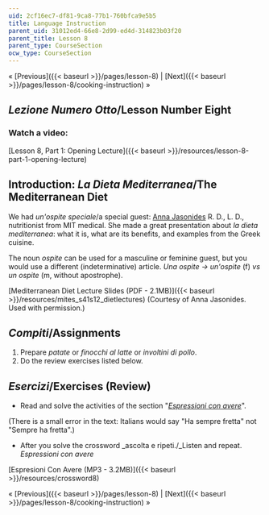 ```yaml
---
uid: 2cf16ec7-df81-9ca8-77b1-760bfca9e5b5
title: Language Instruction
parent_uid: 31012ed4-66e8-2d99-ed4d-314823b03f20
parent_title: Lesson 8
parent_type: CourseSection
ocw_type: CourseSection
---
```


« [Previous]({{< baseurl >}}/pages/lesson-8) | [Next]({{< baseurl >}}/pages/lesson-8/cooking-instruction) »

_Lezione Numero Otto_/Lesson Number Eight
-----------------------------------------

### Watch a video:

[Lesson 8, Part 1: Opening Lecture]({{< baseurl >}}/resources/lesson-8-part-1-opening-lecture)

Introduction: _La Dieta Mediterranea_/The Mediterranean Diet
------------------------------------------------------------

We had _un'ospite speciale_/a special guest: [Anna Jasonides](http://medweb.mit.edu/directory/staff/profiles/ajasonides.html) R. D., L. D., nutritionist from MIT medical. She made a great presentation about _la dieta mediterranea_: what it is, what are its benefits, and examples from the Greek cuisine.

The noun _ospite_ can be used for a masculine or feminine guest, but you would use a different (indeterminative) article. _Una ospite -> un'ospite_ (f) _vs un ospite_ (m, without apostrophe).

[Mediterranean Diet Lecture Slides (PDF - 2.1MB)]({{< baseurl >}}/resources/mites_s41s12_dietlectures) (Courtesy of Anna Jasonides. Used with permission.)

_Compiti_/Assignments
---------------------

1.  Prepare _patate_ or _finocchi al latte_ or _involtini di pollo_.
2.  Do the review exercises listed below.

_Esercizi_/Exercises (Review)
-----------------------------

*   Read and solve the activities of the section "[_Espressioni con avere_](http://web.uvic.ca/~hisitaex/exercises/italian/italian100/verbi/index.htm)".

(There is a small error in the text: Italians would say "Ha sempre fretta" not "Sempre ha fretta".)

*   After you solve the crossword _ascolta e ripeti./_Listen and repeat. _Espressioni con avere_

[Espresioni Con Avere (MP3 - 3.2MB)]({{< baseurl >}}/resources/crossword8)

« [Previous]({{< baseurl >}}/pages/lesson-8) | [Next]({{< baseurl >}}/pages/lesson-8/cooking-instruction) »
